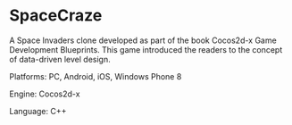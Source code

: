 # SpaceCraze

A Space Invaders clone developed as part of the book Cocos2d-x Game Development Blueprints. This game introduced the readers to the concept of data-driven level design.

Platforms: PC, Android, iOS, Windows Phone 8

Engine: Cocos2d-x

Language: C++
